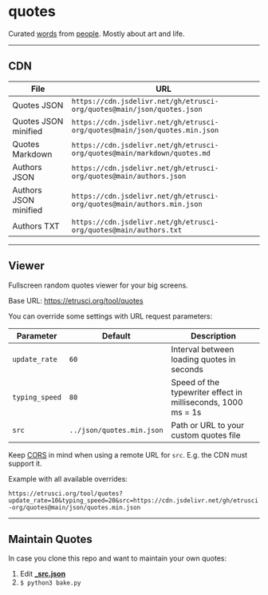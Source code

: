 # quotes

Curated [words](./markdown/quotes.md) from [people](./authors.txt). Mostly about art and life.

---

## CDN

| File                  | URL                                                                        |
|-----------------------|----------------------------------------------------------------------------|
| Quotes JSON           | `https://cdn.jsdelivr.net/gh/etrusci-org/quotes@main/json/quotes.json`     |
| Quotes JSON minified  | `https://cdn.jsdelivr.net/gh/etrusci-org/quotes@main/json/quotes.min.json` |
| Quotes Markdown       | `https://cdn.jsdelivr.net/gh/etrusci-org/quotes@main/markdown/quotes.md`   |
| Authors JSON          | `https://cdn.jsdelivr.net/gh/etrusci-org/quotes@main/authors.json`         |
| Authors JSON minified | `https://cdn.jsdelivr.net/gh/etrusci-org/quotes@main/authors.min.json`     |
| Authors TXT           | `https://cdn.jsdelivr.net/gh/etrusci-org/quotes@main/authors.txt`          |

---

## Viewer

Fullscreen random quotes viewer for your big screens.

Base URL: <https://etrusci.org/tool/quotes>

You can override some settings with URL request parameters:

| Parameter | Default | Description |
|----------------|---------------------------|--------------------------------------------------------------|
| `update_rate`  | `60`                      | Interval between loading quotes in seconds                   |
| `typing_speed` | `80`                      | Speed of the typewriter effect in milliseconds, 1000 ms = 1s |
| `src`          | `../json/quotes.min.json` | Path or URL to your custom quotes file                       |

Keep [CORS](https://en.wikipedia.org/wiki/Cross-origin_resource_sharing) in mind when using a remote URL for `src`. E.g. the CDN must support it.

Example with all available overrides:

`https://etrusci.org/tool/quotes?update_rate=10&typing_speed=20&src=https://cdn.jsdelivr.net/gh/etrusci-org/quotes@main/json/quotes.min.json`

---

## Maintain Quotes

In case you clone this repo and want to maintain your own quotes:

1. Edit **[_src.json](./_src.json)**
2. `$ python3 bake.py`
